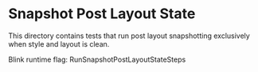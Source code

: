 # Snapshot Post Layout State

This directory contains tests that run post layout snapshotting exclusively
when style and layout is clean.

Blink runtime flag: RunSnapshotPostLayoutStateSteps

